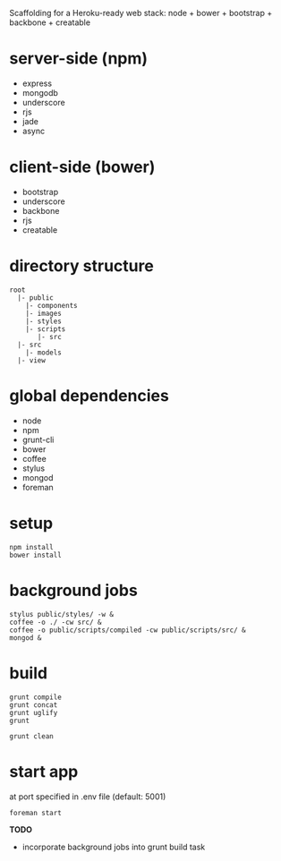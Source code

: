 Scaffolding for a Heroku-ready web stack: node + bower + bootstrap + backbone + creatable

# server-side (npm)

* express
* mongodb
* underscore
* rjs
* jade
* async

# client-side (bower)

* bootstrap
* underscore
* backbone
* rjs
* creatable

# directory structure

    root
      |- public
        |- components
        |- images
        |- styles
        |- scripts
           |- src
      |- src
        |- models
      |- view

# global dependencies

* node
* npm
* grunt-cli
* bower
* coffee
* stylus
* mongod
* foreman

# setup

    npm install
    bower install

# background jobs

    stylus public/styles/ -w &
    coffee -o ./ -cw src/ &
    coffee -o public/scripts/compiled -cw public/scripts/src/ &
    mongod &

# build

    grunt compile
    grunt concat
    grunt uglify
    grunt

    grunt clean

# start app
at port specified in .env file (default: 5001)

    foreman start

**TODO**

* incorporate background jobs into grunt build task
